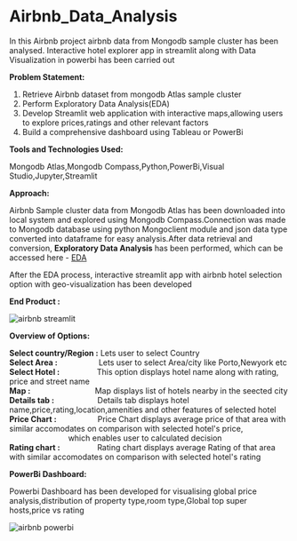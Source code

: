 # Airbnb_Data_Analysis
In this Airbnb project airbnb data from Mongodb sample cluster  has been analysed. Interactive hotel explorer app in streamlit along with Data Visualization in powerbi has been carried out

**Problem Statement:**
1. Retrieve Airbnb dataset from mongodb Atlas sample cluster
2. Perform Exploratory Data Analysis(EDA)
3. Develop Streamlit web application with interactive maps,allowing users to explore prices,ratings and other relevant factors
4. Build a comprehensive dashboard using Tableau or PowerBi

**Tools and Technologies Used:**

Mongodb Atlas,Mongodb Compass,Python,PowerBi,Visual Studio,Jupyter,Streamlit

**Approach:**

Airbnb Sample cluster data from Mongodb Atlas has been downloaded into local system and explored using Mongodb Compass.Connection was made to Mongodb database using python Mongoclient module and json data type converted into dataframe for easy analysis.After data retrieval and conversion, **Exploratory Data Analysis** has been performed, which can be accessed here - [EDA](https://github.com/KiruthikaParanthaman/Airbnb_Data_Analysis/blob/main/Airbnb%20Exploratory%20Data%20Analysis%20markdown.md)

After the EDA process, interactive streamlit app with airbnb hotel selection option with geo-visualization has been developed


**End Product :**

![airbnb streamlit](https://github.com/KiruthikaParanthaman/Airbnb_Data_Analysis/assets/141828622/e5c52333-049f-41a0-8905-056b1febdef5)


**Overview of Options:**

**Select country/Region :** Lets user to select Country \
**Select Area            :**&emsp;&emsp;&emsp;&emsp;&emsp; Lets user to select Area/city like Porto,Newyork etc \
**Select Hotel          :** &emsp;&emsp;&emsp;&emsp;&ensp;This option displays hotel name along with rating, price and street name\
**Map                   :** &emsp;&emsp;&emsp;&emsp;&emsp;&emsp;&emsp;&emsp;Map displays list of hotels nearby in the seected city\
**Details tab           :** &emsp;&emsp;&emsp;&emsp;&emsp;&nbsp;Details tab displays hotel name,price,rating,location,amenities and other features of selected hotel\
**Price Chart           :** &emsp;&emsp;&emsp;&emsp;&emsp;Price Chart displays average price of that area with similar accomodates on comparison with selected hotel's price,  &emsp;&emsp;&emsp; &emsp;&emsp;&emsp; &emsp;&emsp;&emsp; &emsp;which enables user to calculated decision\
**Rating chart          :** &emsp;&emsp;&emsp;&emsp;&ensp;Rating chart displays average Rating of that area with similar accomodates on comparison with selected hotel's rating

**PowerBi Dashboard:**

Powerbi Dashboard has been developed for visualising global price analysis,distribution of property type,room type,Global top super hosts,price vs rating

![airbnb powerbi](https://github.com/KiruthikaParanthaman/Airbnb_Data_Analysis/assets/141828622/2f490b15-cdac-4173-9f50-8872d1ed5540)

